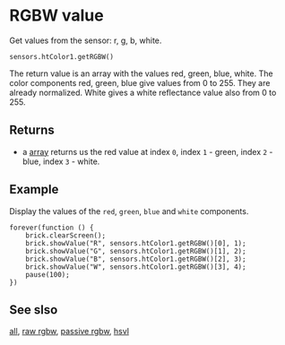 # RGBW value

Get values from the sensor: r, g, b, white.

```sig
sensors.htColor1.getRGBW()
```

The return value is an array with the values red, green, blue, white. The color components red, green, blue give values from 0 to 255. They are already normalized. White gives a white reflectance value also from 0 to 255.

## Returns

* a [array](/types/array) returns us the red value at index `0`, index `1` - green, index `2` - blue, index `3` - white.

## Example

Display the values of the ``red``, ``green``, ``blue`` and ``white`` components.

```blocks
forever(function () {
    brick.clearScreen();
    brick.showValue("R", sensors.htColor1.getRGBW()[0], 1);
    brick.showValue("G", sensors.htColor1.getRGBW()[1], 2);
    brick.showValue("B", sensors.htColor1.getRGBW()[2], 3);
    brick.showValue("W", sensors.htColor1.getRGBW()[3], 4);
    pause(100);
})
```

## See slso

[all](/docs/reference/sensors/ht-color-sensor-v2/all),
[raw rgbw](/docs/reference/sensors/ht-color-sensor-v2/raw-rgbw),
[passive rgbw](/docs/reference/sensors/ht-color-sensor-v2/passive-rgbw),
[hsvl](/docs/reference/sensors/ht-color-sensor-v2/hsvl)
